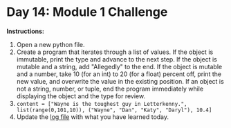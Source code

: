 # Day 14: Module 1 Challenge
**Instructions:** 
1. Open a new python file.
2. Create a program that iterates through a list of values. If the object is immutable, print the type and advance to the next step. If the object is mutable and a string, add "Allegedly" to the end. If the object is mutable and a number, take 10 (for an int) to 20 (for a float) percent off, print the new value, and overwrite the value in the existing position. If an object is not a string, number, or tuple, end the program immediately while displaying the object and the type for review.
3. `content = ["Wayne is the toughest guy in Letterkenny.", list(range(0,101,10)), ("Wayne", "Dan", "Katy", "Daryl"), 10.4]`
4. Update the [log file](../../log.md) with what you have learned today.
